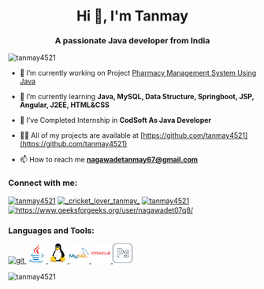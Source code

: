 <h1 align="center">Hi 👋, I'm Tanmay</h1>
<h3 align="center">A passionate Java developer from India</h3>

<p align="left"> <img src="https://komarev.com/ghpvc/?username=tanmay4521&label=Profile%20views&color=0e75b6&style=flat" alt="tanmay4521" /> </p>

- 🔭 I’m currently working on Project [Pharmacy Management System Using Java](https://github.com/tanmay4521/Pharmacy-Management-System-Using-java.git)

- 🌱 I’m currently learning **Java, MySQL, Data Structure, Springboot, JSP, Angular, J2EE, HTML&CSS**

- 🤝 I’ve Completed Internship in **CodSoft As Java Developer**

- 👨‍💻 All of my projects are available at [https://github.com/tanmay4521](https://github.com/tanmay4521)

- 📫 How to reach me **nagawadetanmay67@gmail.com**

<h3 align="left">Connect with me:</h3>
<p align="left">
<a href="https://linkedin.com/in/tanmay4521" target="blank"><img align="center" src="https://raw.githubusercontent.com/rahuldkjain/github-profile-readme-generator/master/src/images/icons/Social/linked-in-alt.svg" alt="tanmay4521" height="30" width="40" /></a>
<a href="https://instagram.com/_cricket_lover_tanmay_" target="blank"><img align="center" src="https://raw.githubusercontent.com/rahuldkjain/github-profile-readme-generator/master/src/images/icons/Social/instagram.svg" alt="_cricket_lover_tanmay_" height="30" width="40" /></a>
<a href="https://www.leetcode.com/tanmay4521" target="blank"><img align="center" src="https://raw.githubusercontent.com/rahuldkjain/github-profile-readme-generator/master/src/images/icons/Social/leet-code.svg" alt="tanmay4521" height="30" width="40" /></a>
<a href="https://auth.geeksforgeeks.org/user/https://www.geeksforgeeks.org/user/nagawadet07q8/" target="blank"><img align="center" src="https://raw.githubusercontent.com/rahuldkjain/github-profile-readme-generator/master/src/images/icons/Social/geeks-for-geeks.svg" alt="https://www.geeksforgeeks.org/user/nagawadet07q8/" height="30" width="40" /></a>
</p>

<h3 align="left">Languages and Tools:</h3>
<p align="left"> <a href="https://git-scm.com/" target="_blank" rel="noreferrer"> <img src="https://www.vectorlogo.zone/logos/git-scm/git-scm-icon.svg" alt="git" width="40" height="40"/> </a> <a href="https://www.java.com" target="_blank" rel="noreferrer"> <img src="https://raw.githubusercontent.com/devicons/devicon/master/icons/java/java-original.svg" alt="java" width="40" height="40"/> </a> <a href="https://www.linux.org/" target="_blank" rel="noreferrer"> <img src="https://raw.githubusercontent.com/devicons/devicon/master/icons/linux/linux-original.svg" alt="linux" width="40" height="40"/> </a> <a href="https://www.mysql.com/" target="_blank" rel="noreferrer"> <img src="https://raw.githubusercontent.com/devicons/devicon/master/icons/mysql/mysql-original-wordmark.svg" alt="mysql" width="40" height="40"/> </a> <a href="https://www.oracle.com/" target="_blank" rel="noreferrer"> <img src="https://raw.githubusercontent.com/devicons/devicon/master/icons/oracle/oracle-original.svg" alt="oracle" width="40" height="40"/> </a> <a href="https://www.photoshop.com/en" target="_blank" rel="noreferrer"> <img src="https://raw.githubusercontent.com/devicons/devicon/master/icons/photoshop/photoshop-line.svg" alt="photoshop" width="40" height="40"/> </a> </p>

<p><img align="center" src="https://github-readme-stats.vercel.app/api/top-langs?username=tanmay4521&show_icons=true&locale=en&layout=compact" alt="tanmay4521" /></p>
